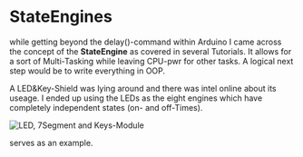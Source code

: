 # StateEngines
while getting beyond the delay()-command within Arduino I came across the concept of the **StateEngine** 
as covered in several Tutorials. It allows for a sort of Multi-Tasking while leaving CPU-pwr for other
tasks. A logical next step would be to write everything in OOP.

A LED&Key-Shield was lying around and there was intel online about its useage. I ended up using the LEDs
as the eight engines which have completely independent states (on- and off-Times).

![LED, 7Segment and Keys-Module](TM1638_StateEng)

serves as an example.

